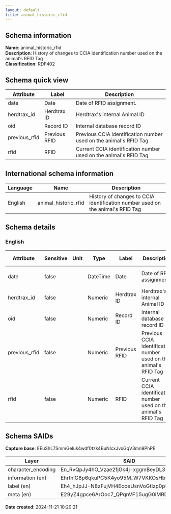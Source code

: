 ```yaml
---
layout: default  
title: animal_historic_rfid  
---
```


## Schema information

**Name**: animal_historic_rfid  
**Description**: History of changes to CCIA identification number used on the animal's RFID Tag  
**Classification**: RDF402  

## Schema quick view

| Attribute | Label | Description |
| --- | --- | --- |
| date | Date | Date of RFID assignment. |
| herdtrax_id | Herdtrax ID | Herdtrax's internal Animal ID |
| oid | Record ID | Internal database record ID |
| previous_rfid | Previous RFID | Previous CCIA identification number used on the animal's RFID Tag |
| rfid | RFID | Current CCIA identification number used on the animal's RFID Tag |

## International schema information

| Language | Name | Description |
| --- | --- | --- |
| English | animal_historic_rfid | History of changes to CCIA identification number used on the animal's RFID Tag |

## Schema details

### English

| Attribute | Sensitive | Unit | Type | Label | Description | List | Character encoding |
| --- | --- | --- | --- | --- | --- | --- | --- |
| date | false |  | DateTime | Date | Date of RFID assignment. | Not a list | utf-8 |
| herdtrax_id | false |  | Numeric | Herdtrax ID | Herdtrax's internal Animal ID | Not a list | utf-8 |
| oid | false |  | Numeric | Record ID | Internal database record ID | Not a list | utf-8 |
| previous_rfid | false |  | Numeric | Previous RFID | Previous CCIA identification number used on the animal's RFID Tag | Not a list | utf-8 |
| rfid | false |  | Numeric | RFID | Current CCIA identification number used on the animal's RFID Tag | Not a list | utf-8 |

## Schema SAIDs

**Capture base**: EEuShL7SmmGeluk4wdf0tzk4BuNIcxJvxGqV3mn9PhPE

| Layer | SAID |
| --- | --- |
| character_encoding | En_RvQpJy4hO_Vzae2fjGk4j-xggmBeyDL3WvAjIe38M |
| information (en) | EhrthlG8p6qkuPC5K4yo95M_W7VKKOsHbyu-Kd7COllI |
| label (en) | Eh4_hJpJJ-N8zFujVH4EooeUsnVoGtIzp0pU3zqTYjNg |
| meta (en) | E29yZ4gpce6ArOoc7_QPqnVF15ugG0iMRD9gdFjXdWiY |

**Date created**: 2024-11-21 10:20:21

